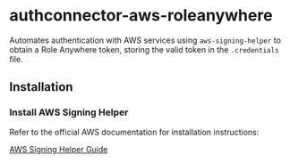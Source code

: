 # authconnector-aws-roleanywhere

Automates authentication with AWS services using `aws-signing-helper` to obtain a Role Anywhere token, storing the valid token in the `.credentials` file.

## Installation

### Install AWS Signing Helper
Refer to the official AWS documentation for installation instructions:

[AWS Signing Helper Guide](https://docs.aws.amazon.com/rolesanywhere/latest/userguide/credential-helper.html)
